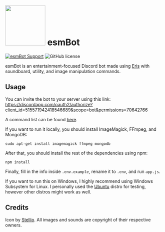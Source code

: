 # <img src="https://github.com/TheEssem/esmBot-rewrite/raw/master/esmbot.png" width="128"> esmBot
[![esmBot Support](https://discordapp.com/api/guilds/592399417676529688/embed.png)](https://discord.gg/vfFM7YT) ![GitHub license](https://img.shields.io/github/license/TheEssem/esmBot-rewrite.svg)


esmBot is an entertainment-focused Discord bot made using [Eris](https://abal.moe/Eris/) with soundboard, utility, and image manipulation commands.

## Usage
You can invite the bot to your server using this link: https://discordapp.com/oauth2/authorize?client_id=515571942418546689&scope=bot&permissions=70642766

A command list can be found [here](https://essem.space/esmBot/commands.html?dev=true).

If you want to run it locally, you should install ImageMagick, FFmpeg, and MongoDB:

```shell
sudo apt-get install imagemagick ffmpeg mongodb
```

After that, you should install the rest of the dependencies using npm:

```shell
npm install
```

Finally, fill in the info inside `.env.example`, rename it to `.env`, and run `app.js`.

If you want to run this on Windows, I highly recommend using Windows Subsystem for Linux. I personally used the [Ubuntu](https://www.microsoft.com/store/productId/9NBLGGH4MSV6) distro for testing, however other distros might work as well.

## Credits
Icon by [Stellio](https://twitter.com/MeloncholySteel).
All images and sounds are copyright of their respective owners.
